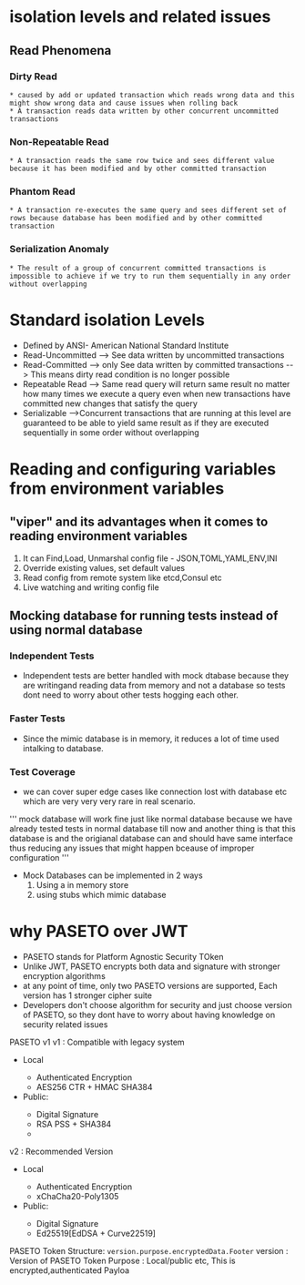 # isolation levels and related issues

## Read Phenomena
### Dirty Read 
    * caused by add or updated transaction which reads wrong data and this might show wrong data and cause issues when rolling back
    * A transaction reads data written by other concurrent uncommitted transactions
  
### Non-Repeatable Read
    * A transaction reads the same row twice and sees different value because it has been modified and by other committed transaction

### Phantom Read
    * A transaction re-executes the same query and sees different set of rows because database has been modified and by other committed transaction

### Serialization Anomaly
    * The result of a group of concurrent committed transactions is impossible to achieve if we try to run them sequentially in any order without overlapping

# Standard isolation Levels
* Defined by ANSI- American National Standard Institute
*  Read-Uncommitted --> See data written by uncommitted transactions
*  Read-Committed --> only See data written by committed transactions --> This means dirty read condition is no longer possible
*  Repeatable Read --> Same read query will return same result no matter how many times we execute a query even when new transactions have committed new changes that satisfy the query
*  Serializable -->Concurrent transactions that are running at this level are guaranteed to be able to yield same result as if they are executed sequentially in some order without overlapping


# Reading and configuring variables from environment variables
## "viper" and its advantages when it comes to reading environment variables

1. It can Find,Load, Unmarshal config file - JSON,TOML,YAML,ENV,INI
2. Override existing values, set default values
3. Read config from remote system like etcd,Consul etc
4. Live watching and writing config file

## Mocking database for running tests instead of using normal database

### Independent Tests
* Independent tests are better handled with mock dtabase because they are writingand reading data from memory and not a database so tests dont need to worry about other tests hogging each other.

### Faster Tests
* Since the mimic database is in memory, it reduces a lot of time used intalking to database.

### Test Coverage 
* we can cover super edge cases like connection lost with database etc which are very very very rare in  real scenario.

'''
    mock database will work fine just like normal database because we have already tested tests in normal database till now and another thing is that this database is and the origianal database can and should have same interface thus reducing any issues that might happen bceause of improper configuration
'''
* Mock Databases can be implemented in 2 ways 
    1. Using a in memory store
    2. using stubs which mimic database

# why PASETO over JWT
* PASETO stands for Platform Agnostic Security TOken
* Unlike JWT, PASETO encrypts both data and signature with stronger encryption algorithms
* at any point of time, only two PASETO versions are supported, Each version has 1 stronger cipher suite
*  Developers don't choose algorithm for security and just choose version of PASETO, so they dont have to worry about having knowledge on security related issues

PASETO v1
v1 : Compatible with legacy system 
* Local <symmetric Key>
  * Authenticated Encryption
  * AES256 CTR + HMAC SHA384
* Public: <Asymmetric Key>
  * Digital Signature
  * RSA PSS + SHA384
  * 
v2 : Recommended Version
* Local <symmetric Key>
  * Authenticated Encryption
  * xChaCha20-Poly1305
* Public: <Asymmetric Key>
  * Digital Signature
  * Ed25519[EdDSA + Curve22519]


PASETO Token Structure:
```version.purpose.encryptedData.Footer```
version : Version of PASETO Token
Purpose : Local/public etc, This is encrypted,authenticated
Payloa 